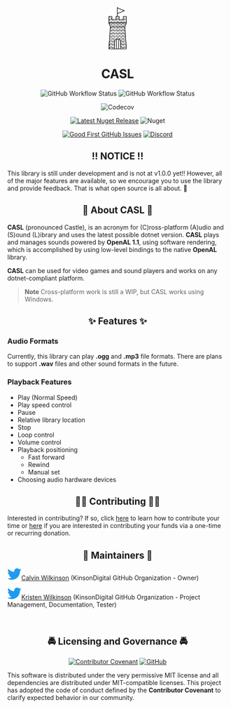 <div align="center">
    <img align="center" src="./Documentation/Images/casl-logo.png" height="96">
    <br />
</div>

<h1 style="border:0;font-weight:bold" align="center">CASL</h1>

<div align="center">

![GitHub Workflow Status](https://img.shields.io/github/actions/workflow/status/KinsonDigital/CASL/prod-release-pr-status-check.yml?color=2F8840&label=Prod%20CI%20Build&logo=GitHub)
![GitHub Workflow Status](https://img.shields.io/github/actions/workflow/status/KinsonDigital/CASL/prev-release-pr-status-check.yml?color=2F8840&label=Preview%20CI%20Build&logo=GitHub)

![Codecov](https://img.shields.io/codecov/c/github/KinsonDigital/CASL?color=2F8840&label=Code%20Coverage&logo=codecov)

[![Latest Nuget Release](https://img.shields.io/nuget/vpre/kinsondigital.CASL?label=Latest%20Release&logo=nuget)](https://www.nuget.org/packages/KinsonDigital.CASL)
![Nuget](https://img.shields.io/nuget/dt/KinsonDigital.CASL?color=0094FF&label=nuget%20downloads&logo=nuget)

[![Good First GitHub Issues](https://img.shields.io/github/issues/kinsondigital/CASL/good%20first%20issue?color=7057ff&label=Good%20First%20Issues)](https://github.com/KinsonDigital/CASL/issues?q=is%3Aissue+is%3Aopen+label%3A%22good+first+issue%22)
[![Discord](https://img.shields.io/discord/481597721199902720?color=%23575CCB&label=chat%20on%20discord&logo=discord&logoColor=white)](https://discord.gg/qewu6fNgv7)
</div>

<h2 style="font-weight:bold" align="center" >!! NOTICE !!</h2>

This library is still under development and is not at v1.0.0 yet!!  However, all of the major features are available, so we encourage you to use the library and provide feedback.  That is what open source is all about. 🥳

<h2 style="font-weight:bold" align="center">📖 About CASL 📖</h2>

**CASL** (pronounced Castle), is an acronym for (C)ross-platform (A)udio and (S)ound (L)ibrary and uses the latest possible dotnet version. **CASL** plays and manages sounds powered by **OpenAL 1.1**, using software rendering, which is accomplished by using low-level bindings to the native **OpenAL** library.  

**CASL** can be used for video games and sound players and works on any dotnet-compliant platform.
> **Note** Cross-platform work is still a WIP, but CASL works using Windows.

<h2 style="font-weight:bold" align="center">✨ Features ✨</h2>

### Audio Formats

Currently, this library can play **.ogg** and **.mp3** file formats.  There are plans to support **.wav** files and other sound formats in the future.

### Playback Features

- Play (Normal Speed)
- Play speed control
- Pause
- Relative library location
- Stop
- Loop control
- Volume control
- Playback positioning
  - Fast forward
  - Rewind
  - Manual set
- Choosing audio hardware devices

<h2 style="font-weight:bold;" align="center">🙏🏼 Contributing 🙏🏼</h2>

Interested in contributing? If so, click [here](https://github.com/KinsonDigital/.github/blob/master/docs/CONTRIBUTING.md) to learn how to contribute your time or [here](https://github.com/sponsors/KinsonDigital) if you are interested in contributing your funds via a one-time or recurring donation.


<h2 style="font-weight:bold;" align="center">🔧 Maintainers 🔧</h2>

  [![twitter-logo](https://raw.githubusercontent.com/KinsonDigital/.github/master/Images/twitter-logo-16x16.svg)Calvin Wilkinson](https://twitter.com/KDCoder) (KinsonDigital GitHub Organization - Owner)
  
  [![twitter-logo](https://raw.githubusercontent.com/KinsonDigital/.github/master/Images/twitter-logo-16x16.svg)Kristen Wilkinson](https://twitter.com/kswilky) (KinsonDigital GitHub Organization - Project Management, Documentation, Tester)

<br/>

<h2 style="font-weight:bold;" align="center">🚔 Licensing and Governance 🚔</h2>


<div align="center">

[![Contributor Covenant](https://img.shields.io/badge/Contributor%20Covenant-2.0-4baaaa.svg?style=flat)](https://github.com/KinsonDigital/.github/blob/master/docs/code_of_conduct.md)
[![GitHub](https://img.shields.io/github/license/kinsondigital/CASL)](https://github.com/KinsonDigital/CASL/blob/release/v1.0.0/LICENSE.md)
</div>


This software is distributed under the very permissive MIT license and all dependencies are distributed under MIT-compatible licenses.
This project has adopted the code of conduct defined by the **Contributor Covenant** to clarify expected behavior in our community.

